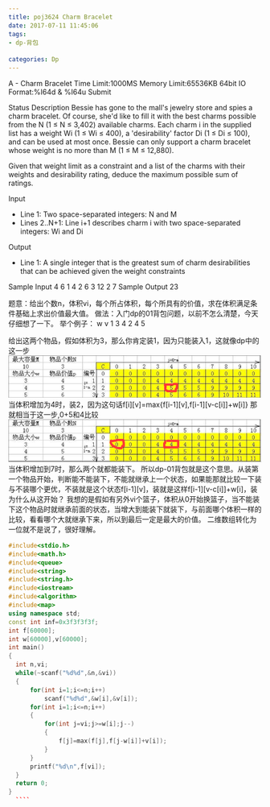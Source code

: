 ```yaml
---
title: poj3624 Charm Bracelet
date: 2017-07-11 11:45:06
tags:
- dp-背包

categories: Dp
---
```

A - Charm Bracelet
Time Limit:1000MS     Memory Limit:65536KB     64bit IO Format:%I64d & %I64u
Submit
 
Status
Description
Bessie has gone to the mall's jewelry store and spies a charm bracelet. Of course, she'd like to fill it with the best charms possible from the N (1 ≤ N ≤ 3,402) available charms. Each charm i in the supplied list has a weight Wi (1 ≤ Wi ≤ 400), a 'desirability' factor Di (1 ≤ Di ≤ 100), and can be used at most once. Bessie can only support a charm bracelet whose weight is no more than M (1 ≤ M ≤ 12,880).

Given that weight limit as a constraint and a list of the charms with their weights and desirability rating, deduce the maximum possible sum of ratings.

Input
* Line 1: Two space-separated integers: N and M
* Lines 2..N+1: Line i+1 describes charm i with two space-separated integers: Wi and Di

Output
* Line 1: A single integer that is the greatest sum of charm desirabilities that can be achieved given the weight constraints

Sample Input
4 6
1 4
2 6
3 12
2 7
Sample Output
23

题意：给出个数n，体积vi，每个所占体积，每个所具有的价值，求在体积满足条件基础上求出价值最大值。
做法：入门dp的01背包问题，以前不怎么清楚，今天仔细想了一下。
举个例子：
   w v
1  3 4
2  4 5

给出这两个物品，假如体积为3，那么你肯定装1，因为只能装入1，这就像dp中的这一步
![](20177111144/1.png)
当体积增加为4时，装2，因为这句话f[i][v]=max{f[i-1][v],f[i-1][v-c[i]]+w[i]}
那就相当于这一步,0+5和4比较
![](20177111144/2.png)
当体积增加到7时，那么两个就都能装下。
所以dp-01背包就是这个意思。从装第一个物品开始，判断能不能装下，不能就继承上一个状态，如果能那就比较一下装与不装哪个更优，不装就是这个状态f[i-1][v]，装就是这样f[i-1][v-c[i]]+w[i]，装为什么从这开始？
我想的是假如有另外vi个篮子，体积从0开始换篮子，当不能装下这个物品时就继承前面的状态，当增大到能装下就装下，与前面哪个体积一样的比较，看看哪个大就继承下来，所以到最后一定是最大的价值。
二维数组转化为一位就不是说了，很好理解。
  ````c++
#include<stdio.h>
#include<math.h>
#include<queue>
#include<string>
#include<string.h>
#include<iostream>
#include<algorithm>
#include<map>
using namespace std;
const int inf=0x3f3f3f3f;
int f[60000];
int w[60000],v[60000];
int main()
{
    int n,vi;
    while(~scanf("%d%d",&n,&vi))
    {
        for(int i=1;i<=n;i++)
            scanf("%d%d",&w[i],&v[i]);
        for(int i=1;i<=n;i++)
        {
            for(int j=vi;j>=w[i];j--)
            {
                f[j]=max(f[j],f[j-w[i]]+v[i]);
            }
        }
        printf("%d\n",f[vi]);
    }
    return 0;
}
    ````